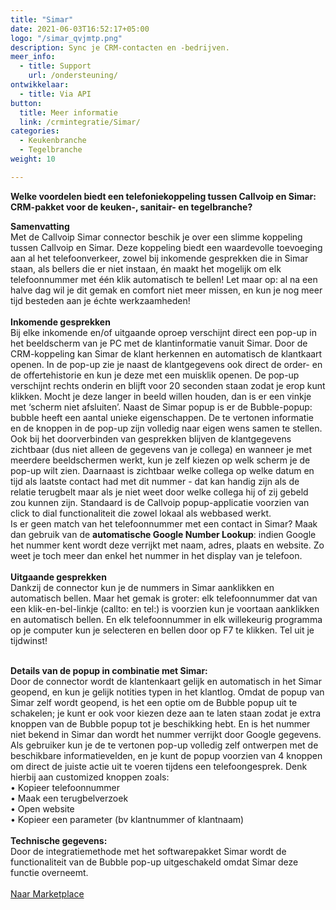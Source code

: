 ```yaml
---
title: "Simar"
date: 2021-06-03T16:52:17+05:00
logo: "/simar_qvjmtp.png"
description: Sync je CRM-contacten en -bedrijven.
meer_info:
  - title: Support
    url: /ondersteuning/
ontwikkelaar:
  - title: Via API
button:
  title: Meer informatie
  link: /crmintegratie/Simar/
categories:
  - Keukenbranche
  - Tegelbranche
weight: 10

---
```


**Welke voordelen biedt een telefoniekoppeling tussen Callvoip en Simar: CRM-pakket voor de keuken-, sanitair- en tegelbranche?**

**Samenvatting** <br>
Met de Callvoip Simar connector beschik je over een slimme koppeling tussen Callvoip en Simar. Deze koppeling biedt een waardevolle toevoeging aan al het telefoonverkeer, zowel bij inkomende gesprekken die in Simar staan, als bellers die er niet instaan, én maakt het mogelijk om elk telefoonnummer met één klik automatisch te bellen! Let maar op: al na een halve dag wil je dit gemak en comfort niet meer missen, en kun je nog meer tijd besteden aan je échte werkzaamheden!<br>
<br>
**Inkomende gesprekken**<br>
Bij elke inkomende en/of uitgaande oproep verschijnt direct een pop-up in het beeldscherm van je PC met de klantinformatie vanuit Simar. Door de CRM-koppeling kan Simar de klant herkennen en automatisch de klantkaart openen. In de pop-up zie je naast de klantgegevens ook direct de order- en de offertehistorie en kun je deze met een muisklik openen. De pop-up verschijnt rechts onderin en blijft voor 20 seconden staan zodat je erop kunt klikken. Mocht je deze langer in beeld willen houden, dan is er een vinkje met ‘scherm niet afsluiten’. Naast de Simar popup is er de Bubble-popup: bubble heeft een aantal unieke eigenschappen. De te vertonen informatie en de knoppen in de pop-up zijn volledig naar eigen wens samen te stellen. Ook bij het doorverbinden van gesprekken blijven de klantgegevens zichtbaar (dus niet alleen de gegevens van je collega) en wanneer je met meerdere beeldschermen werkt, kun je zelf kiezen op welk scherm je de pop-up wilt zien. Daarnaast is zichtbaar welke collega op welke datum en tijd als laatste contact had met dit nummer - dat kan handig zijn als de relatie terugbelt maar als je niet weet door welke collega hij of zij gebeld zou kunnen zijn. Standaard is de Callvoip popup-applicatie voorzien van click to dial functionaliteit die zowel lokaal als webbased werkt. <br>
Is er geen match van het telefoonnummer met een contact in Simar? Maak dan gebruik van de **automatische Google Number Lookup**: indien Google het nummer kent wordt deze verrijkt met naam, adres, plaats en website. Zo weet je toch meer dan enkel het nummer in het display van je telefoon. <br>
<br>
**Uitgaande gesprekken**<br>
Dankzij de connector kun je de nummers in Simar aanklikken en automatisch bellen. Maar het gemak is groter: elk telefoonnummer dat van een klik-en-bel-linkje (callto: en tel:) is voorzien kun je voortaan aanklikken en automatisch bellen. En elk telefoonnummer in elk willekeurig programma op je computer kun je selecteren en bellen door op F7 te klikken. Tel uit je tijdwinst! <br><br>

**Details van de popup in combinatie met Simar:**<br>
Door de connector wordt de klantenkaart gelijk en automatisch in het Simar  geopend, en kun je gelijk notities typen in het klantlog. Omdat de popup van Simar zelf wordt geopend, is het een optie om de Bubble popup uit te schakelen; je kunt er ook voor kiezen deze aan te laten staan zodat je extra knoppen van de Bubble popup tot je beschikking hebt. En is het nummer niet bekend in Simar dan wordt het nummer verrijkt door Google gegevens. <br>
Als gebruiker kun je de te vertonen pop-up volledig zelf ontwerpen met de beschikbare informatievelden, en je kunt de popup voorzien van 4 knoppen om direct de juiste actie uit te voeren tijdens een telefoongesprek.
Denk hierbij aan customized knoppen zoals:<br>
• Kopieer telefoonnummer<br>
• Maak een terugbelverzoek<br>
• Open website <br>
• Kopieer een parameter (bv klantnummer of klantnaam) <br>
<br>
**Technische gegevens:**<br>
Door de integratiemethode met het softwarepakket Simar wordt de functionaliteit van de Bubble pop-up uitgeschakeld omdat Simar deze functie overneemt.<br>
<br><a href="/marketplace" class="button">Naar Marketplace</a>
